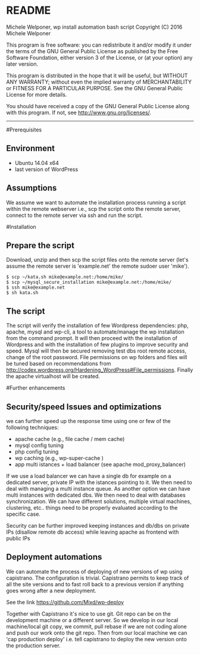 README
=======

Michele Welponer, wp install automation bash script 
Copyright (C) 2016  Michele Welponer

This program is free software: you can redistribute it and/or modify
it under the terms of the GNU General Public License as published by
the Free Software Foundation, either version 3 of the License, or
(at your option) any later version.

This program is distributed in the hope that it will be useful,
but WITHOUT ANY WARRANTY; without even the implied warranty of
MERCHANTABILITY or FITNESS FOR A PARTICULAR PURPOSE.  See the
GNU General Public License for more details.

You should have received a copy of the GNU General Public License
along with this program.  If not, see <http://www.gnu.org/licenses/>.

---

#Prerequisites

Environment
---------
- Ubuntu 14.04 x64
- last version of WordPress


Assumptions
------

We assume we want to automate the installation process running a script within the remote webserver i.e., scp the script onto the remote server, connect to the remote server via ssh and run the script.


#Installation


Prepare the script
---------

Download, unzip and then scp the script files onto the remote server (let's assume the remote server is 'example.net' the remote sudoer user 'mike').

```
$ scp ~/kata.sh mike@example.net:/home/mike/
$ scp ~/mysql_secure_installation mike@example.net:/home/mike/
$ ssh mike@example.net
$ sh kata.sh

```

The script
-------

The script will verify the installation of few Wordpress dependencies: php, apache, mysql and wp-cli, a tool to automate/manage the wp installation from the command
prompt.
It will then proceed with the installation of Wordpress and with the installation of few plugins to improve security and speed. Mysql will then be secured removing test dbs root remote access, change of the root password. File permissions on wp folders and files will be tuned based on recommendations from http://codex.wordpress.org/Hardening_WordPress#File_permissions. Finally the apache virtualhost will be created.


#Further enhancements
 
Security/speed Issues and optimizations
---------

we can further speed up the response time using one or few of the following techniques:

- apache cache (e.g., file cache / mem cache)
- mysql config tuning
- php config tuning
- wp caching (e.g., wp-super-cache )
- app multi istances + load balancer (see apache mod_proxy_balancer)

If we use a load balancer we can have a single db for example on a dedicated server, private IP with the istances pointing to it. We then need to deal with managing a multi instance queue.
As another option we can have multi instances with dedicated dbs. We then need to deal with databases synchronization. We can have different solutions, multiple virtual machines, clustering, etc.. things need to be properly evaluated according to the specific case.

Security can be further improved keeping instances and db/dbs on private IPs (disallow remote db access) while leaving apache as frontend with public IPs



Deployment automations
----

We can automate the process of deploying of new versions of wp using capistrano. The configuration is trivial. Capistrano permits to keep track of all the site versions and to fast roll back to a previous version if anything goes wrong after a new deployment.

See the link https://github.com/Mixd/wp-deploy

Together with Capistrano it's nice to use git. Git repo can be on the development machine or a different server.
So we develop in our local machine/local git copy, we commit, pull rebase if we are not coding alone and push our work onto the git repo. Then from our local machine we can 'cap production deploy' i.e. tell capistrano to deploy the new version onto the production server.

